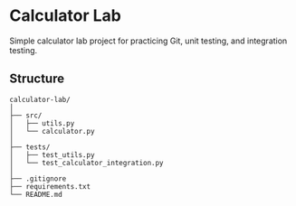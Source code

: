 # Calculator Lab

Simple calculator lab project for practicing Git, unit testing, and integration testing.

## Structure
```
calculator-lab/
│
├── src/
│   ├── utils.py
│   └── calculator.py
│
├── tests/
│   ├── test_utils.py
│   └── test_calculator_integration.py
│
├── .gitignore
├── requirements.txt
└── README.md
```
